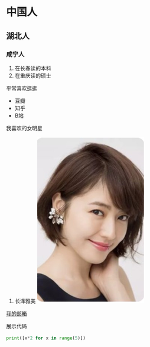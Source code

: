 # 中国人

## 湖北人

### 咸宁人

1. 在长春读的本科
2. 在重庆读的硕士

平常喜欢逛逛

* 豆瓣
* 知乎
* B站

我喜欢的女明星

1. 长泽雅美
![长泽雅美](长泽雅美.jpg)


[我的邮箱](123456@qq.com)

展示代码

```python
print([x*2 for x in range(5)])
```
